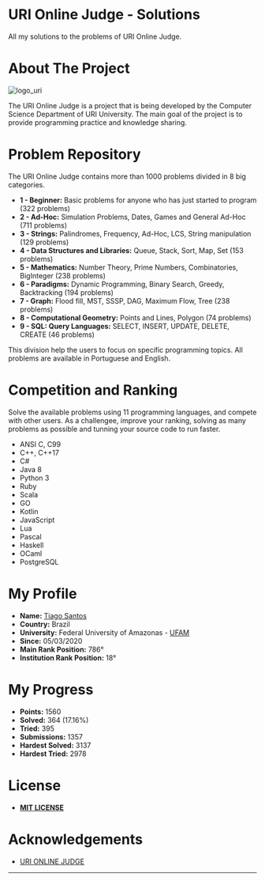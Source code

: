 # URI Online Judge - Solutions
All my solutions to the problems of URI Online Judge.



# About The Project


![logo_uri](https://raw.githubusercontent.com/marcosmapl/uri-solutions/master/uri-logo.png)


The URI Online Judge is a project that is being developed by the Computer Science Department of URI University. The main goal of the project is to provide programming practice and knowledge sharing.


# Problem Repository
The URI Online Judge contains more than 1000 problems divided in 8 big categories.

* **1 - Beginner:** Basic problems for anyone who has just started to program (322 problems)
* **2 - Ad-Hoc:** Simulation Problems, Dates, Games and General Ad-Hoc (711 problems)
* **3 - Strings:** Palindromes, Frequency, Ad-Hoc, LCS, String manipulation (129 problems)
* **4 - Data Structures and Libraries:** Queue, Stack, Sort, Map, Set (153 problems)
* **5 - Mathematics:** Number Theory, Prime Numbers, Combinatories, BigInteger (238 problems)
* **6 - Paradigms:** Dynamic Programming, Binary Search, Greedy, Backtracking (194 problems)
* **7 - Graph:** Flood fill, MST, SSSP, DAG, Maximum Flow, Tree (238 problems)
* **8 - Computational Geometry:** Points and Lines, Polygon (74 problems)
* **9 - SQL: Query Languages:** SELECT, INSERT, UPDATE, DELETE, CREATE (46 problems)

This division help the users to focus on specific programming topics. All problems are available in Portuguese and English.



# Competition and Ranking
Solve the available problems using 11 programming languages, and compete with other users. As a challengee, improve your ranking, solving as many problems as possible and tunning your source code to run faster.

* ANSI C, C99
* C++, C++17
* C#
* Java 8
* Python 3
* Ruby
* Scala
* GO
* Kotlin
* JavaScript
* Lua
* Pascal
* Haskell
* OCaml
* PostgreSQL



# My Profile
* **Name:** [Tiago Santos](https://www.urionlinejudge.com.br/judge/pt/profile/434518)
* **Country:** Brazil
* **University:** Federal University of Amazonas - [UFAM](https://www.urionlinejudge.com.br/judge/pt/users/university/ufam)
* **Since:** 05/03/2020
* **Main Rank Position:** 786°
* **Institution Rank Position:** 18°



# My Progress
* **Points:** 1560
* **Solved:** 364 (17.16%)
* **Tried:** 395
* **Submissions:** 1357
* **Hardest Solved:** 3137
* **Hardest Tried:** 2978



# License
* [**MIT LICENSE**](https://opensource.org/licenses/MIT)



# Acknowledgements
* [URI ONLINE JUDGE](https://www.urionlinejudge.com.br/judge/pt)
---
